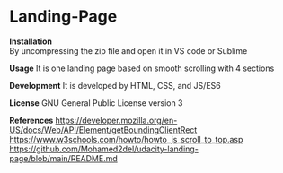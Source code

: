 # Landing-Page

**Installation**<br>
By uncompressing the zip file and open it in VS code or Sublime

**Usage**
It is one landing page based on smooth scrolling with 4 sections

**Development**
It is developed by HTML, CSS, and JS/ES6

**License**
GNU General Public License version 3

**References**
https://developer.mozilla.org/en-US/docs/Web/API/Element/getBoundingClientRect
https://www.w3schools.com/howto/howto_js_scroll_to_top.asp
https://github.com/Mohamed2del/udacity-landing-page/blob/main/README.md
